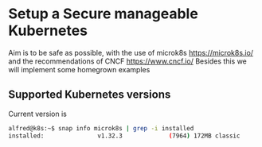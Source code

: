 # Setup a Secure manageable Kubernetes

Aim is to be safe as possible, with the use of microk8s https://microk8s.io/ and the recommendations of CNCF https://www.cncf.io/ 
Besides this we will implement some homegrown examples

## Supported Kubernetes versions

Current version is

````bash
alfred@k8s:~$ snap info microk8s | grep -i installed
installed:               v1.32.3             (7964) 172MB classic

````

